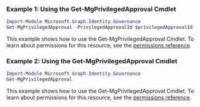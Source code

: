 ### Example 1: Using the Get-MgPrivilegedApproval Cmdlet
```powershell
Import-Module Microsoft.Graph.Identity.Governance
Get-MgPrivilegedApproval -PrivilegedApprovalId $privilegedApprovalId
```
This example shows how to use the Get-MgPrivilegedApproval Cmdlet.
To learn about permissions for this resource, see the [permissions reference](/graph/permissions-reference).
### Example 2: Using the Get-MgPrivilegedApproval Cmdlet
```powershell
Import-Module Microsoft.Graph.Identity.Governance
Get-MgPrivilegedApproval
```
This example shows how to use the Get-MgPrivilegedApproval Cmdlet.
To learn about permissions for this resource, see the [permissions reference](/graph/permissions-reference).
